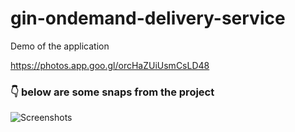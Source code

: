 # gin-ondemand-delivery-service

Demo of the application

https://photos.app.goo.gl/orcHaZUiUsmCsLD48

### 👇 below are some snaps from the project
![Screenshots](https://swiggy-images.s3.ap-south-1.amazonaws.com/gin-delivery.png)
